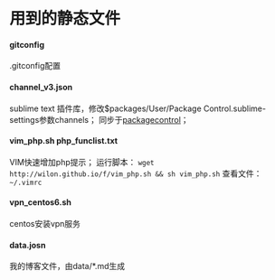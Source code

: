# 用到的静态文件

#### gitconfig
.gitconfig配置

#### channel_v3.json
sublime text 插件库，修改$packages/User/Package Control.sublime-settings参数channels；
同步于[packagecontrol](http://packagecontrol.io/channel_v3.json)；

#### vim_php.sh  php_funclist.txt
VIM快速增加php提示；
运行脚本： `wget http://wilon.github.io/f/vim_php.sh && sh vim_php.sh`
查看文件： `~/.vimrc`

#### vpn_centos6.sh
centos安装vpn服务

#### data.josn
我的博客文件，由data/*.md生成
